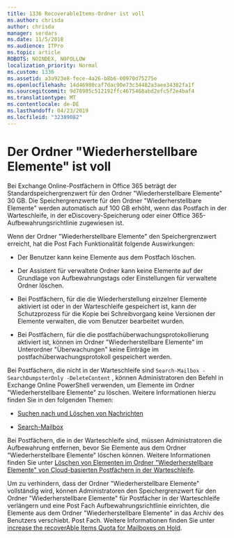 ```yaml
---
title: 1336 RecoverableItems-Ordner ist voll
ms.author: chrisda
author: chrisda
manager: serdars
ms.date: 11/5/2018
ms.audience: ITPro
ms.topic: article
ROBOTS: NOINDEX, NOFOLLOW
localization_priority: Normal
ms.custom: 1336
ms.assetid: a3a923e8-fece-4a26-b8b6-00970d75275e
ms.openlocfilehash: 14d46980caf7dac90e73c34482a3aee34382fa1f
ms.sourcegitcommit: 9d78905c512192ffc4675468abd2efc5f2e4baf4
ms.translationtype: MT
ms.contentlocale: de-DE
ms.lasthandoff: 04/23/2019
ms.locfileid: "32389082"
---
```

# <a name="the-recoverable-items-folder-is-full"></a>Der Ordner "Wiederherstellbare Elemente" ist voll

Bei Exchange Online-Postfächern in Office 365 beträgt der Standardspeichergrenzwert für den Ordner "Wiederherstellbare Elemente" 30 GB. Die Speichergrenzwerte für den Ordner "Wiederherstellbare Elemente" werden automatisch auf 100 GB erhöht, wenn das Postfach in der Warteschleife, in der eDiscovery-Speicherung oder einer Office 365-Aufbewahrungsrichtlinie zugewiesen ist.

Wenn der Ordner "Wiederherstellbare Elemente" den Speichergrenzwert erreicht, hat die Post Fach Funktionalität folgende Auswirkungen:

- Der Benutzer kann keine Elemente aus dem Postfach löschen.

- Der Assistent für verwaltete Ordner kann keine Elemente auf der Grundlage von Aufbewahrungstags oder Einstellungen für verwaltete Ordner löschen.

- Bei Postfächern, für die die Wiederherstellung einzelner Elemente aktiviert ist oder in der Warteschleife gespeichert ist, kann der Schutzprozess für die Kopie bei Schreibvorgang keine Versionen der Elemente verwalten, die vom Benutzer bearbeitet wurden.

- Bei Postfächern, für die die postfachüberwachungsprotokollierung aktiviert ist, können im Ordner "Wiederherstellbare Elemente" im Unterordner "Überwachungen" keine Einträge im postfachüberwachungsprotokoll gespeichert werden.

Bei Postfächern, die nicht in der Warteschleife sind `Search-Mailbox -SearchDumpsterOnly -DeleteContent` , können Administratoren den Befehl in Exchange Online PowerShell verwenden, um Elemente im Ordner "Wiederherstellbare Elemente" zu löschen. Weitere Informationen hierzu finden Sie in den folgenden Themen: 

- [Suchen nach und Löschen von Nachrichten](https://docs.microsoft.com/office365/securitycompliance/search-for-and-delete-messagesadmin-help)

- [Search-Mailbox](https://docs.microsoft.com/powershell/module/exchange/mailboxes/Search-Mailbox)

Bei Postfächern, die in der Warteschleife sind, müssen Administratoren die Aufbewahrung entfernen, bevor Sie Elemente aus dem Ordner "Wiederherstellbare Elemente" löschen können. Weitere Informationen finden Sie unter [Löschen von Elementen im Ordner "Wiederherstellbare Elemente" von Cloud-basierten Postfächern in der Warteschleife](https://docs.microsoft.com/office365/securitycompliance/delete-items-in-the-recoverable-items-folder-of-mailboxes-on-hold).

Um zu verhindern, dass der Ordner "Wiederherstellbare Elemente" vollständig wird, können Administratoren den Speichergrenzwert für den Ordner "Wiederherstellbare Elemente" für Postfächer in der Warteschleife verlängern und eine Post Fach Aufbewahrungsrichtlinie einrichten, die Elemente aus dem Ordner "Wiederherstellbare Elemente" in das Archiv des Benutzers verschiebt. Post Fach. Weitere Informationen finden Sie unter [increase the recoverAble Items Quota for Mailboxes on Hold](https://docs.microsoft.com/office365/securitycompliance/increase-the-recoverable-quota-for-mailboxes-on-hold).
